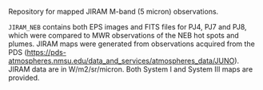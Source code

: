 Repository for mapped JIRAM M-band (5 micron) observations.

`JIRAM_NEB` contains both EPS images and FITS files for PJ4, PJ7 and PJ8, which
were compared to MWR observations of the NEB hot spots and plumes.  JIRAM maps
were generated from observations acquired from the PDS
(https://pds-atmospheres.nmsu.edu/data_and_services/atmospheres_data/JUNO). 
JIRAM data are in W/m2/sr/micron.  Both System I and System III maps are
provided.
